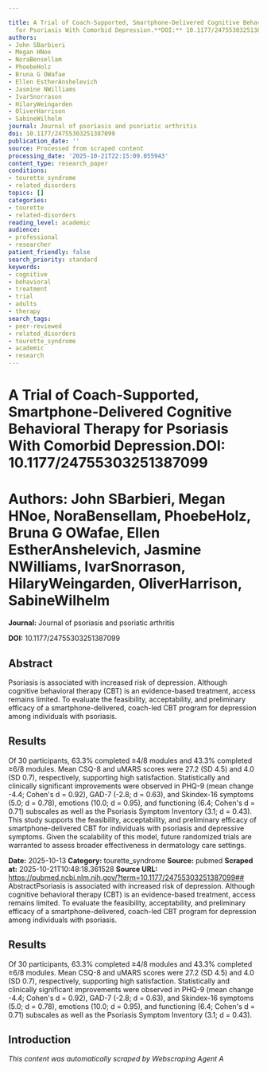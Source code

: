 ```yaml
---

title: A Trial of Coach-Supported, Smartphone-Delivered Cognitive Behavioral Therapy
  for Psoriasis With Comorbid Depression.**DOI:** 10.1177/24755303251387099
authors:
- John SBarbieri
- Megan HNoe
- NoraBensellam
- PhoebeHolz
- Bruna G OWafae
- Ellen EstherAnshelevich
- Jasmine NWilliams
- IvarSnorrason
- HilaryWeingarden
- OliverHarrison
- SabineWilhelm
journal: Journal of psoriasis and psoriatic arthritis
doi: 10.1177/24755303251387099
publication_date: ''
source: Processed from scraped content
processing_date: '2025-10-21T22:15:09.055943'
content_type: research_paper
conditions:
- tourette_syndrome
- related_disorders
topics: []
categories:
- tourette
- related-disorders
reading_level: academic
audience:
- professional
- researcher
patient_friendly: false
search_priority: standard
keywords:
- cognitive
- behavioral
- treatment
- trial
- adults
- therapy
search_tags:
- peer-reviewed
- related_disorders
- tourette_syndrome
- academic
- research
---
```




# A Trial of Coach-Supported, Smartphone-Delivered Cognitive Behavioral Therapy for Psoriasis With Comorbid Depression.**DOI:** 10.1177/24755303251387099

# **Authors:** John SBarbieri, Megan HNoe, NoraBensellam, PhoebeHolz, Bruna G OWafae, Ellen EstherAnshelevich, Jasmine NWilliams, IvarSnorrason, HilaryWeingarden, OliverHarrison, SabineWilhelm

**Journal:** Journal of psoriasis and psoriatic arthritis

**DOI:** 10.1177/24755303251387099

## Abstract

Psoriasis is associated with increased risk of depression. Although cognitive behavioral therapy (CBT) is an evidence-based treatment, access remains limited.
To evaluate the feasibility, acceptability, and preliminary efficacy of a smartphone-delivered, coach-led CBT program for depression among individuals with psoriasis.
## Results
Of 30 participants, 63.3% completed ≥4/8 modules and 43.3% completed ≥6/8 modules. Mean CSQ-8 and uMARS scores were 27.2 (SD 4.5) and 4.0 (SD 0.7), respectively, supporting high satisfaction. Statistically and clinically significant improvements were observed in PHQ-9 (mean change -4.4; Cohen's d = 0.92), GAD-7 (-2.8; d = 0.63), and Skindex-16 symptoms (5.0; d = 0.78), emotions (10.0; d = 0.95), and functioning (6.4; Cohen's d = 0.71) subscales as well as the Psoriasis Symptom Inventory (3.1; d = 0.43).
This study supports the feasibility, acceptability, and preliminary efficacy of smartphone-delivered CBT for individuals with psoriasis and depressive symptoms. Given the scalability of this model, future randomized trials are warranted to assess broader effectiveness in dermatology care settings.

**Date:** 2025-10-13
**Category:** tourette_syndrome
**Source:** pubmed
**Scraped at:** 2025-10-21T10:48:18.361528
**Source URL:** https://pubmed.ncbi.nlm.nih.gov/?term=10.1177/24755303251387099## AbstractPsoriasis is associated with increased risk of depression. Although cognitive behavioral therapy (CBT) is an evidence-based treatment, access remains limited.
To evaluate the feasibility, acceptability, and preliminary efficacy of a smartphone-delivered, coach-led CBT program for depression among individuals with psoriasis.
## Results
Of 30 participants, 63.3% completed ≥4/8 modules and 43.3% completed ≥6/8 modules. Mean CSQ-8 and uMARS scores were 27.2 (SD 4.5) and 4.0 (SD 0.7), respectively, supporting high satisfaction. Statistically and clinically significant improvements were observed in PHQ-9 (mean change -4.4; Cohen's d = 0.92), GAD-7 (-2.8; d = 0.63), and Skindex-16 symptoms (5.0; d = 0.78), emotions (10.0; d = 0.95), and functioning (6.4; Cohen's d = 0.71) subscales as well as the Psoriasis Symptom Inventory (3.1; d = 0.43).
## Introduction
*This content was automatically scraped by Webscraping Agent A*